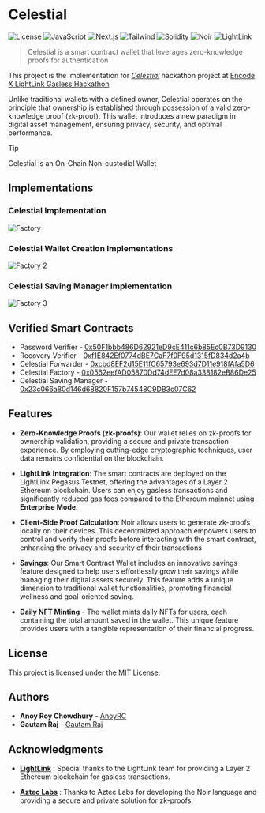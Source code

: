 # Celestial

[![License](https://img.shields.io/badge/license-MIT-blue.svg)](LICENSE)
![JavaScript](https://img.shields.io/badge/Javascript-yellow)
![Next.js](https://img.shields.io/badge/Next.js-gray)
![Tailwind](https://img.shields.io/badge/Tailwind-blue)
![Solidity](https://img.shields.io/badge/Solidity-black)
![Noir](https://img.shields.io/badge/Noir-gray)
![LightLink](https://img.shields.io/badge/LightLink-blue)

> Celestial is a smart contract wallet that leverages zero-knowledge proofs for authentication

This project is the implementation for _[Celestial](https://celestial-wallet.vercel.app/)_ hackathon project at [Encode X LightLink Gasless Hackathon](https://www.encode.club/lightlink-hackathon)

Unlike traditional wallets with a defined owner, Celestial operates on the principle that ownership is established through possession of a valid zero-knowledge proof (zk-proof). This wallet introduces a new paradigm in digital asset management, ensuring privacy, security, and optimal performance.

> [!TIP]  
> Celestial is an On-Chain Non-custodial Wallet

## Implementations

### Celestial Implementation 
![Factory](https://github.com/RuntimeTerror-Labs/CelestialWallet/assets/38689344/974d3259-f9ba-4795-b32c-067905611584)

### Celestial Wallet Creation Implementations
![Factory 2](https://github.com/RuntimeTerror-Labs/CelestialWallet/assets/38689344/a30e3acc-cfe6-40cc-ae19-9e7f3fefbf33)

### Celestial Saving Manager Implementation
![Factory 3](https://github.com/RuntimeTerror-Labs/CelestialWallet/assets/38689344/07007387-c59b-44af-b594-54df4bdc5ae5)



## Verified Smart Contracts

- Password Verifier - [0x50F1bbb486D62921eD9cE411c6b85Ec0B73D9130](https://pegasus.lightlink.io/address/0x50F1bbb486D62921eD9cE411c6b85Ec0B73D9130?tab=contract)
- Recovery Verifier - [0xf1E842Ef0774dBE7CaF7f0F95d1315fD834d2a4b](https://pegasus.lightlink.io/address/0xf1E842Ef0774dBE7CaF7f0F95d1315fD834d2a4b?tab=contract)
- Celestial Forwarder - [0xcbd8EF2d15E11fC65793e693d7D11e918fAfa5D6](https://pegasus.lightlink.io/address/0xcbd8EF2d15E11fC65793e693d7D11e918fAfa5D6?tab=contract)
- Celestial Factory - [0x0562eefAD05870Dd74dEE7d08a338182eB86De25](https://pegasus.lightlink.io/address/0x0562eefAD05870Dd74dEE7d08a338182eB86De25?tab=contract)
- Celestial Saving Manager - [0x23c066a80d146d68820F157b74548C9DB3c07C62](https://pegasus.lightlink.io/address/0x23c066a80d146d68820F157b74548C9DB3c07C62?tab=contract)

## Features

- **Zero-Knowledge Proofs (zk-proofs)**: Our wallet relies on zk-proofs for ownership validation, providing a secure and private transaction experience. By employing cutting-edge cryptographic techniques, user data remains confidential on the blockchain.

- **LightLink Integration**: The smart contracts are deployed on the LightLink Pegasus Testnet, offering the advantages of a Layer 2 Ethereum blockchain. Users can enjoy gasless transactions and significantly reduced gas fees compared to the Ethereum mainnet using **Enterprise Mode**.

- **Client-Side Proof Calculation**: Noir allows users to generate zk-proofs locally on their devices. This decentralized approach empowers users to control and verify their proofs before interacting with the smart contract, enhancing the privacy and security of their transactions

- **Savings**: Our Smart Contract Wallet includes an innovative savings feature designed to help users effortlessly grow their savings while managing their digital assets securely. This feature adds a unique dimension to traditional wallet functionalities, promoting financial wellness and goal-oriented saving.

- **Daily NFT Minting** - The wallet mints daily NFTs for users, each containing the total amount saved in the wallet. This unique feature provides users with a tangible representation of their financial progress.

## License

This project is licensed under the [MIT License](LICENSE).

## Authors

- **Anoy Roy Chowdhury** - [AnoyRC](https://github.com/AnoyRC)
- **Gautam Raj** - [Gautam Raj](https://github.com/Gautam25Raj)

## Acknowledgments

- [**LightLink**](https://www.lightlink.io/) : Special thanks to the LightLink team for providing a Layer 2 Ethereum blockchain for gasless transactions.

- [**Aztec Labs**](https://aztec.network/) : Thanks to Aztec Labs for developing the Noir language and providing a secure and private solution for zk-proofs.
